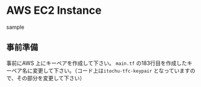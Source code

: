 # AWS EC2 Instance
sample

## 事前準備
事前にAWS 上にキーペアを作成して下さい。
`main.tf` の183行目を作成したキーペア名に変更して下さい。（コード上は`itochu-tfc-keypair` となっていますので、その部分を変更して下さい）